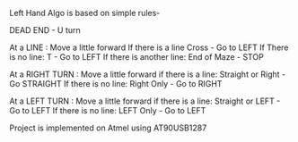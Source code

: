 Left Hand Algo is based on simple rules-

DEAD END - U turn

At a LINE :
Move a little forward
If there is a line  Cross - Go to LEFT
If There is no line: T - Go to LEFT
If there is another line: End of Maze  - STOP


At a RIGHT TURN :
Move a little forward
if there is a line:  Straight or Right - Go STRAIGHT
If there is no line:  Right Only - Go to RIGHT


At a  LEFT TURN :
Move a little forward
if there is a line:  Straight or LEFT - Go to LEFT
If there is no line:  LEFT Only - Go to LEFT

Project is implemented on Atmel using AT90USB1287
